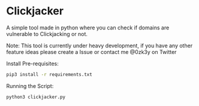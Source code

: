 # Clickjacker

A simple tool made in python where you can check if domains are vulnerable to Clickjacking or not.

Note: This tool is currently under heavy development, if you have any other feature ideas please create a Issue or contact me @0zk3y on Twitter

Install Pre-requisites: 

```sh
pip3 install -r requirements.txt
```

Running the Script:

```sh
python3 clickjacker.py
```
